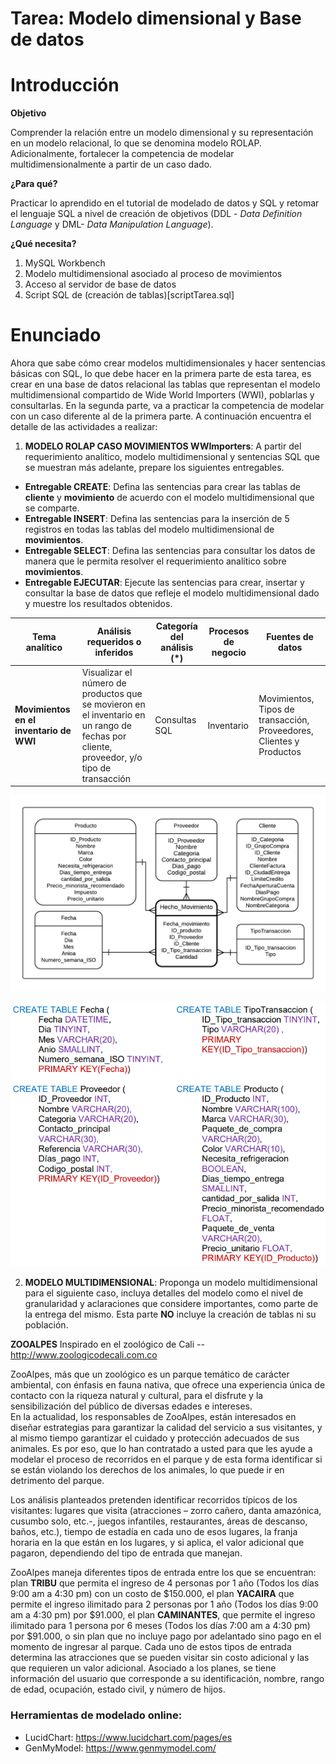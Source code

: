 # Tarea: Modelo dimensional y Base de datos

# Introducción

**Objetivo**

Comprender la relación entre un modelo dimensional y su representación en un modelo relacional, lo que se denomina modelo ROLAP. Adicionalmente, fortalecer la competencia de modelar multidimensionalmente a partir de un caso dado.

**¿Para qué?**

Practicar lo aprendido en el tutorial de modelado de datos y SQL y retomar el lenguaje SQL a nivel de creación de objetivos (DDL - _Data Definition Language_ y DML- _Data Manipulation Language_).

**¿Qué necesita?**

1. MySQL Workbench
2. Modelo multidimensional asociado al proceso de movimientos
3. Acceso al servidor de base de datos 
4. Script SQL de (creación de tablas)[scriptTarea.sql]

# Enunciado
Ahora que sabe cómo crear modelos multidimensionales y hacer sentencias básicas con SQL, lo que debe hacer en la primera parte de esta tarea, es crear en una base de datos relacional las tablas que representan el modelo multidimensional compartido de Wide World Importers (WWI), poblarlas y consultarlas. En la segunda parte, va a practicar la competencia de modelar con un caso diferente al de la primera parte. A continuación encuentra el detalle de las actividades a realizar:  

1.	**MODELO ROLAP CASO MOVIMIENTOS WWImporters**: A partir del requerimiento analítico, modelo multidimensional y sentencias SQL que se muestran más adelante, prepare los siguientes entregables. 
-	**Entregable CREATE**: Defina las sentencias para crear las tablas de **cliente** y **movimiento** de acuerdo con el modelo multidimensional que se comparte.
-	**Entregable INSERT**: Defina las sentencias para la inserción de 5 registros en todas las tablas del modelo multidimensional de **movimientos**.
-	**Entregable SELECT**: Defina las sentencias para consultar los datos de manera que le permita resolver el requerimiento analítico sobre **movimientos**. 
-	**Entregable EJECUTAR**: Ejecute las sentencias para crear, insertar y consultar la base de datos que refleje el modelo multidimensional dado y muestre los resultados obtenidos.

| **Tema analítico**                                               | **Análisis requeridos o inferidos**                                                                                                       | **Categoría del análisis (\*)** | **Procesos de negocio** | **Fuentes de datos**                                                    |
| ---------------------------------------------------------------- | ----------------------------------------------------------------------------------------------------------------------------------------- | ------------------------------- | ----------------------- | ----------------------------------------------------------------------- |
| **Movimientos en el inventario de WWI** | Visualizar el número de productos que se movieron en el inventario en un rango de fechas por cliente, proveedor, y/o tipo de transacción | Consultas SQL             | Inventario                  | Movimientos, Tipos de transacción, Proveedores, Clientes y Productos  |

![Modelo moimientos](Img/Modelo%20movimiento.png)


![Sentencias CREATE](Img/CreateMovimientos.png)


2.	**MODELO MULTIDIMENSIONAL**: Proponga un modelo multidimensional para el siguiente caso, incluya detalles del modelo como el nivel de granularidad y aclaraciones que considere importantes, como parte de la entrega del mismo. Esta parte **NO** incluye la creación de tablas ni su población.

**ZOOALPES** 
Inspirado en el zoológico de Cali -- http://www.zoologicodecali.com.co 

ZooAlpes, más que un zoológico es un parque temático de carácter ambiental, con énfasis en fauna nativa, que ofrece una experiencia única de contacto con la riqueza natural y cultural, para el disfrute y la sensibilización del público de diversas edades e intereses.  
En la actualidad, los responsables de ZooAlpes, están interesados en diseñar estrategias para garantizar la calidad del servicio a sus visitantes, y al mismo tiempo garantizar el cuidado y protección adecuados de sus animales. Es por eso, que lo han contratado a usted para que les ayude a modelar el proceso de recorridos en el parque y de esta forma identificar si se están violando los derechos de los animales, lo que puede ir en detrimento del parque.  

Los análisis planteados pretenden identificar recorridos típicos de los visitantes: lugares que visita (atracciones – zorro cañero, danta amazónica, cusumbo solo, etc.-, juegos infantiles, restaurantes, áreas de descanso, baños, etc.), tiempo de estadía en cada uno de esos lugares, la franja horaria en la que están en los lugares, y si aplica, el valor adicional que pagaron, dependiendo del tipo de entrada que manejan.  

ZooAlpes maneja diferentes tipos de entrada entre los que se encuentran: plan **TRIBU** que permita el ingreso de 4 personas por 1 año (Todos los días 9:00 am a 4:30 pm) con un costo de $150.000, el plan **YACAIRA** que permite el ingreso ilimitado para 2 personas por 1 año (Todos los días 9:00 am a 4:30 pm) por $91.000, el plan **CAMINANTES**, que permite el ingreso ilimitado para 1 persona por 6 meses (Todos los días 7:00 am a 4:30 pm) por $91.000, o sin plan que no incluye pago por adelantado sino pago en el momento de ingresar al parque. Cada uno de estos tipos de entrada determina las atracciones que se pueden visitar sin costo adicional y las que requieren un valor adicional. Asociado a los planes, se tiene información del usuario que corresponde a su identificación, nombre, rango de edad, ocupación, estado civil, y número de hijos.   

### Herramientas de modelado online:
- LucidChart: https://www.lucidchart.com/pages/es
- GenMyModel: https://www.genmymodel.com/
